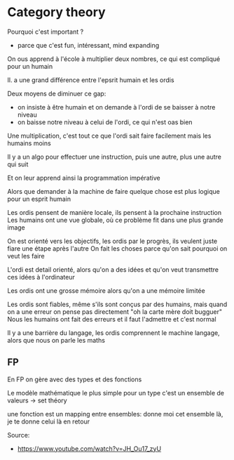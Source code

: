 # Category theory

Pourquoi c'est important ?

- parce que c'est fun, intéressant, mind expanding

On ous apprend à l'école à multiplier deux nombres, ce qui est compliqué pour un humain

Il. a une grand différence entre l'epsrit humain et les ordis

Deux moyens de diminuer ce gap:

- on insiste à être humain et on demande à l'ordi de se baisser à notre niveau
- on baisse notre niveau à celui de l'ordi, ce qui n'est oas bien

Une multiplication, c'est tout ce que l'ordi sait faire facilement mais les humains moins

Il y a un algo pour effectuer une instruction, puis une autre, plus une autre qui suit

Et on leur apprend ainsi la programmation impérative

Alors que demander à la machine de faire quelque chose est plus logique pour un esprit humain

Les ordis pensent de manière locale, ils pensent à la prochaine instruction
Les humains ont une vue globale, où ce problème fit dans une plus grande image

On est orienté vers les objectifs, les ordis par le progrès, ils veulent juste fiare une étape après l'autre
On fait les choses parce qu'on sait pourquoi on veut les faire

L'ordi est detail orienté, alors qu'on a des idées et qu'on veut transmettre ces idées à l'ordinateur

Les ordis ont une grosse mémoire alors qu'on a une mémoire limitée

Les ordis sont fiables, même s'ils sont conçus par des humains, mais quand on a une erreur on pense pas directement "oh la carte mère doit bugguer"
Nous les humains ont fait des erreurs et il faut l'admettre et c'est normal

Il y a une barrière du langage, les ordis comprennent le machine langage, alors que nous on parle les maths

## FP

En FP on gère avec des types et des fonctions

Le modèle mathématique le plus simple pour un type c'est un ensemble de valeurs -> set théory

une fonction est un mapping entre ensembles: donne moi cet ensemble là, je te donne celui là en retour

Source:

- <https://www.youtube.com/watch?v=JH_Ou17_zyU>
